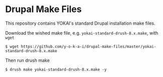 Drupal Make Files
=================
This repository contains YOKAI's standard Drupal installation make files. 

Download the wished make file, e.g. `yokai-standard-drush-8.x.make`, with `wget`
```
$ wget https://github.com/y-o-k-a-i/drupal-make-files/master/yokai-standard-drush-8.x.make
```
Then run drush make  
```
$ drush make yokai-standard-drush-8.x.make -y
```
